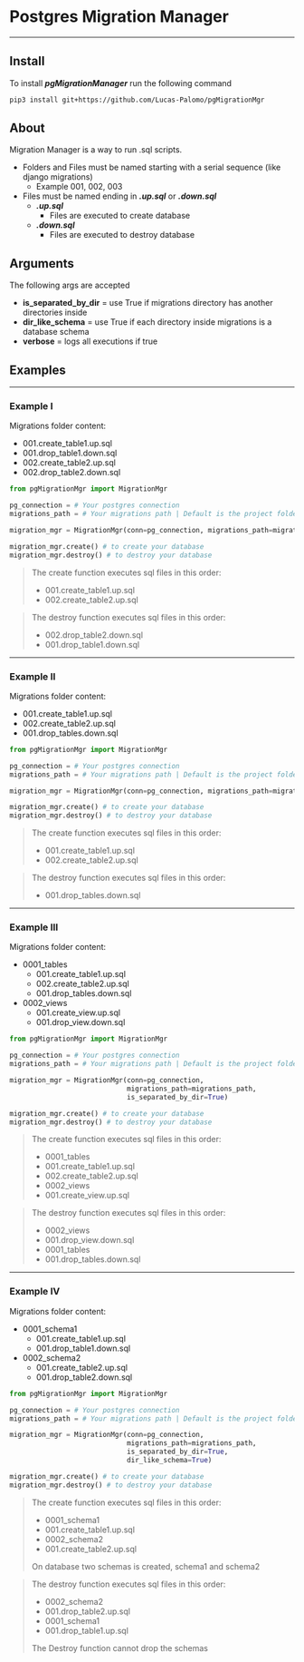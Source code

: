 # Postgres Migration Manager

----

## Install

To install **_pgMigrationManager_** run the following command

```bash
pip3 install git+https://github.com/Lucas-Palomo/pgMigrationMgr 
```

## About

Migration Manager is a way to run .sql scripts.

* Folders and Files must be named starting with a serial sequence (like django migrations)
  * Example 001, 002, 003
* Files must be named ending in **_.up.sql_** or **_.down.sql_**
  * **_.up.sql_**
    * Files are executed to create database
  * **_.down.sql_**
    * Files are executed to destroy database

## Arguments

The following args are accepted
* **is_separated_by_dir** = use True if migrations directory has another directories inside
* **dir_like_schema** = use True if each directory inside migrations is a database schema
* **verbose** = logs all executions if true


## Examples

---
### Example I

Migrations folder content:
* 001.create_table1.up.sql
* 001.drop_table1.down.sql
* 002.create_table2.up.sql
* 002.drop_table2.down.sql

```python
from pgMigrationMgr import MigrationMgr

pg_connection = # Your postgres connection
migrations_path = # Your migrations path | Default is the project folder ./migrations

migration_mgr = MigrationMgr(conn=pg_connection, migrations_path=migrations_path)

migration_mgr.create() # to create your database
migration_mgr.destroy() # to destroy your database

```


>The create function executes sql files in this order:
>* 001.create_table1.up.sql
>* 002.create_table2.up.sql

>The destroy function executes sql files in this order:
>* 002.drop_table2.down.sql
>* 001.drop_table1.down.sql

---

### Example II

Migrations folder content:
* 001.create_table1.up.sql
* 002.create_table2.up.sql
* 001.drop_tables.down.sql

```python
from pgMigrationMgr import MigrationMgr

pg_connection = # Your postgres connection
migrations_path = # Your migrations path | Default is the project folder ./migrations

migration_mgr = MigrationMgr(conn=pg_connection, migrations_path=migrations_path)

migration_mgr.create() # to create your database
migration_mgr.destroy() # to destroy your database

```


>The create function executes sql files in this order:
>* 001.create_table1.up.sql
>* 002.create_table2.up.sql

>The destroy function executes sql files in this order:
>* 001.drop_tables.down.sql

---

### Example III

Migrations folder content:
* 0001_tables
  * 001.create_table1.up.sql
  * 002.create_table2.up.sql
  * 001.drop_tables.down.sql
* 0002_views
  * 001.create_view.up.sql
  * 001.drop_view.down.sql

```python
from pgMigrationMgr import MigrationMgr

pg_connection = # Your postgres connection
migrations_path = # Your migrations path | Default is the project folder ./migrations

migration_mgr = MigrationMgr(conn=pg_connection, 
                             migrations_path=migrations_path,
                             is_separated_by_dir=True)

migration_mgr.create() # to create your database
migration_mgr.destroy() # to destroy your database

```


>The create function executes sql files in this order:
>* 0001_tables
>  * 001.create_table1.up.sql
>  * 002.create_table2.up.sql
>* 0002_views
>  * 001.create_view.up.sql

>The destroy function executes sql files in this order:
>* 0002_views
>  * 001.drop_view.down.sql
>* 0001_tables
>  * 001.drop_tables.down.sql

---

### Example IV

Migrations folder content:
* 0001_schema1
  * 001.create_table1.up.sql
  * 001.drop_table1.down.sql
* 0002_schema2
  * 001.create_table2.up.sql
  * 001.drop_table2.down.sql

```python
from pgMigrationMgr import MigrationMgr

pg_connection = # Your postgres connection
migrations_path = # Your migrations path | Default is the project folder ./migrations

migration_mgr = MigrationMgr(conn=pg_connection, 
                             migrations_path=migrations_path,
                             is_separated_by_dir=True,
                             dir_like_schema=True)

migration_mgr.create() # to create your database
migration_mgr.destroy() # to destroy your database

```


>The create function executes sql files in this order:
>* 0001_schema1
>  * 001.create_table1.up.sql
>* 0002_schema2
>  * 001.create_table2.up.sql
> 
> On database two schemas is created, schema1 and schema2

>The destroy function executes sql files in this order:
>* 0002_schema2
>  * 001.drop_table2.up.sql
>* 0001_schema1
>  * 001.drop_table1.up.sql
>
> The Destroy function cannot drop the schemas